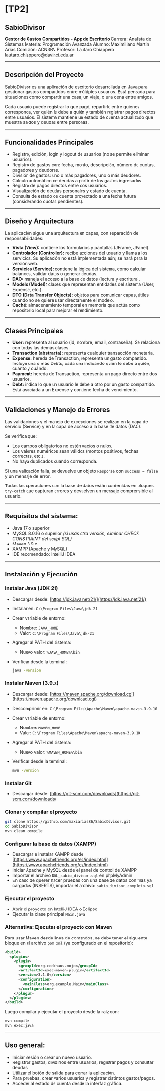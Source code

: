 # \[TP2]

## SabioDivisor

**Gestor de Gastos Compartidos - App de Escritorio**
Carrera: Analista de Sistemas
Materia: Programación Avanzada
Alumno: Maximiliano Martin Arias
Comisión: ACN3BV
Profesor: Lautaro Chiappero
[lautaro.chiappero@davinci.edu.ar](mailto:lautaro.chiappero@davinci.edu.ar)

---

## Descripción del Proyecto

SabioDivisor es una aplicación de escritorio desarrollada en Java para gestionar gastos compartidos entre múltiples usuarios. Está pensada para situaciones como compartir una casa, un viaje, o una cena entre amigos.

Cada usuario puede registrar lo que pagó, repartirlo entre quienes corresponda, ver quién le debe a quién y también registrar pagos directos entre usuarios. El sistema mantiene un estado de cuenta actualizado que muestra saldos y deudas entre personas.

---

## Funcionalidades Principales

* Registro, edición, login y logout de usuarios (no se permite eliminar usuarios).
* Registro de gastos con: fecha, monto, descripción, número de cuotas, pagadores y deudores.
* División de gastos: uno o más pagadores, uno o más deudores.
* Cálculo automático de deudas a partir de los gastos ingresados.
* Registro de pagos directos entre dos usuarios.
* Visualización de deudas personales y estado de cuenta.
* Consulta de estado de cuenta proyectado a una fecha futura (considerando cuotas pendientes).

---

## Diseño y Arquitectura

La aplicación sigue una arquitectura en capas, con separación de responsabilidades:

* **Vista (View):** contiene los formularios y pantallas (JFrame, JPanel).
* **Controlador (Controller):** recibe acciones del usuario y llama a los servicios. Su aplicación no está implementada aún; se hará para la versión web.
* **Servicios (Service):** contiene la lógica del sistema, como calcular balances, validar datos o generar deudas.
* **DAO:** maneja el acceso a la base de datos (lectura y escritura).
* **Modelo (Model):** clases que representan entidades del sistema (User, Expense, etc.).
* **DTO (Data Transfer Objects):** objetos para comunicar capas, útiles cuando no se quiere usar directamente el modelo.
* **Caché:** almacenamiento temporal en memoria que actúa como repositorio local para mejorar el rendimiento.

---

## Clases Principales

* **User:** representa al usuario (id, nombre, email, contraseña). Se relaciona con todas las demás clases.
* **Transaction (abstracta):** representa cualquier transacción monetaria.
* **Expense:** hereda de Transaction, representa un gasto compartido. Incluye una o más Debts, cada una indicando quién le debe a quién, cuánto y cuándo.
* **Payment:** hereda de Transaction, representa un pago directo entre dos usuarios.
* **Debt:** indica lo que un usuario le debe a otro por un gasto compartido. Está asociada a un Expense y contiene fecha de vencimiento.

---

## Validaciones y Manejo de Errores

Las validaciones y el manejo de excepciones se realizan en la capa de servicio (Service) y en la capa de acceso a la base de datos (DAO).

Se verifica que:

* Los campos obligatorios no estén vacíos o nulos.
* Los valores numéricos sean válidos (montos positivos, fechas correctas, etc.).
* No haya duplicados cuando corresponda.

Si una validación falla, se devuelve un objeto `Response` con `success = false` y un mensaje de error.

Todas las operaciones con la base de datos están contenidas en bloques `try-catch` que capturan errores y devuelven un mensaje comprensible al usuario.

---

## Requisitos del sistema:

* Java 17 o superior
* MySQL 8.0.16 o superior *(si usás otra versión, eliminar CHECK CONSTRAINT del script SQL)*
* Maven 3.9.x
* XAMPP (Apache y MySQL)
* IDE recomendado: IntelliJ IDEA

---

## Instalación y Ejecución

### Instalar Java (JDK 21)

* Descargar desde: [https://jdk.java.net/21/](https://jdk.java.net/21/)
* Instalar en: `C:\Program Files\Java\jdk-21`
* Crear variable de entorno:

    * Nombre: `JAVA_HOME`
    * Valor: `C:\Program Files\Java\jdk-21`
* Agregar al PATH del sistema:

    * Nuevo valor: `%JAVA_HOME%\bin`
* Verificar desde la terminal:

  ```sh
  java -version
  ```

### Instalar Maven (3.9.x)

* Descargar desde: [https://maven.apache.org/download.cgi](https://maven.apache.org/download.cgi)
* Descomprimir en: `C:\Program Files\Apache\Maven\apache-maven-3.9.10`
* Crear variable de entorno:

    * Nombre: `MAVEN_HOME`
    * Valor: `C:\Program Files\Apache\Maven\apache-maven-3.9.10`
* Agregar al PATH del sistema:

    * Nuevo valor: `%MAVEN_HOME%\bin`
* Verificar desde la terminal:

  ```sh
  mvn -version
  ```

### Instalar Git

* Descargar desde: [https://git-scm.com/downloads](https://git-scm.com/downloads)

### Clonar y compilar el proyecto

```sh
git clone https://github.com/maxiarias86/SabioDivisor.git
cd SabioDivisor
mvn clean compile
```

### Configurar la base de datos (XAMPP)

* Descargar e instalar XAMPP desde [https://www.apachefriends.org/es/index.html](https://www.apachefriends.org/es/index.html)
* Iniciar Apache y MySQL desde el panel de control de XAMPP
* Importar el archivo `DDL_sabio_divisor.sql` en phpMyAdmin
* En caso de querer hacer pruebas con una base de datos con filas ya cargadas (INSERTS), importar el archivo: `sabio_divisor_completo.sql`
  &#x20;

### Ejecutar el proyecto

* Abrir el proyecto en IntelliJ IDEA o Eclipse
* Ejecutar la clase principal `Main.java`

### Alternativa: Ejecutar el proyecto con Maven

Para usar Maven desde línea de comandos, se debe tener el siguiente bloque en el archivo `pom.xml` (ya configurado en el repositorio):

```xml
<build>
  <plugins>
    <plugin>
      <groupId>org.codehaus.mojo</groupId>
      <artifactId>exec-maven-plugin</artifactId>
      <version>3.1.0</version>
      <configuration>
        <mainClass>org.example.Main</mainClass>
      </configuration>
    </plugin>
  </plugins>
</build>
```

Luego compilar y ejecutar el proyecto desde la raíz con:

```sh
mvn compile
mvn exec:java
```

---

## Uso general:

* Iniciar sesión o crear un nuevo usuario.
* Registrar gastos, dividirlos entre usuarios, registrar pagos y consultar deudas.
* Utilizar el botón de salida para cerrar la aplicación.
* Para pruebas, crear varios usuarios y registrar distintos gastos/pagos.
* Acceder al estado de cuenta desde la interfaz gráfica.
